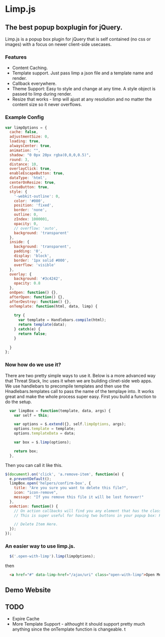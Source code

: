 # Limp.js
## The best popup boxplugin for jQuery.

Limp.js is a popup box plugin for jQuery that is self contained (no css or images) with a focus on newer client-side usecases.


### Features

  * Content Caching.
  * Template support. Just pass limp a json file and a template name and render.
  * Callback everywhere.
  * Theme Support: Easy to style and change at any time. A style object is passed to limp during render.
  * Resize that works - limp will ajust at any resolution and no matter the content size so it never overflows.

### Example Config

```js
var limpOptions = {
  cache: false,
  adjustmentSize: 0,
  loading: true,
  alwaysCenter: true,
  animation: "",
  shadow: "0 0px 20px rgba(0,0,0,0.5)",
  round: 3,
  distance: 10,
  overlayClick: true,
  enableEscapeButton: true,
  dataType: 'html',
  centerOnResize: true,
  closeButton: true,
  style: {
    '-webkit-outline': 0,
    color: '#000',
    position: 'fixed',
    border: 'none',
    outline: 0,
    zIndex: 1000001,
    opacity: 0,
    // overflow: 'auto',
    background: 'transparent'
  },
  inside: {
    background: 'transparent',
    padding: '0',
    display: 'block',
    border: '1px solid #000',
    overflow: 'visible'
  },
  overlay: {
    background: '#3c4242',
    opacity: 0.8
  },
  onOpen: function() {},
  afterOpen: function() {},
  afterDestroy: function() {},
  onTemplate: function(html, data, limp) {
  
    try {
      var template = Handlebars.compile(html);
      return template(data);
    } catch(e) {
      return false;
    }
  
  }
};

```

### Now how do we use it?

There are two pretty simple ways to use it. Below is a more advanced way that Threat Stack, Inc uses it when we are building clinet-side web apps.
We use handlebars to precompile templates and then use the Hnadlebars.templates call to pass the name of the templaye into. It works great and
make the whole process super easy. First you build a function to do the setup.

```js
  var limpBox = function(template, data, args) {
    var self = this;

    var options = $.extend({}, self.limpOptions, args);
    options.template = template;
    options.templateData = data;

    var box = $.limp(options);

    return box;
  },
```

Then you can call it like this.

```js
$(document).on('click', 'a.remove-item', function(e) {
  e.preventDefault();  
  limpBox.open('helpers/confirm-box', {
    title: "Are you sure you want to delete this file?",
    icon: "icon-remove",
    message: "If you remove this file it will be lost forever!"
  },
  onAction: function() {
    // On action callbacks will find you any element that has the class `limp-action`
    // This is super useful for having two buttons in your popup box: Remove item abd Cancel.

    // Delete Item Here.
  });
});
```

### An easier way to use limp.js.

```js
  $('.open-with-limp').limp(limpOptions);
```

then

```html
  <a href="#" data-limp-href="/ajax/uri" class="open-with-limp">Open Me</a>
```

## Demo Website


## TODO
  * Expire Cache
  * More Template Support - althought it should support pretty much anything since the onTemplate function is changeable.
t 
